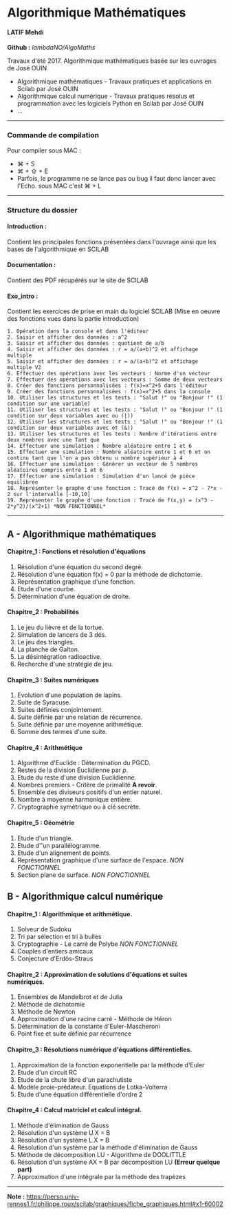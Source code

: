 
# Algorithmique Mathématiques
#### LATIF Mehdi
**Github :** *lambdaNO/AlgoMaths*

Travaux d'été 2017.
Algorithmique mathématiques basée sur les ouvrages de José OUIN

- Algorithmique mathématiques - Travaux pratiques et applications en Scilab par José OUIN
- Algorithmique calcul numérique - Travaux pratiques résolus et programmation avec les logiciels Python en Scilab par José OUIN
- ...

-----------------
### Commande de compilation
Pour compiler sous MAC :
- ⌘ + S
- ⌘ + ⇧ + E
- Parfois, le programme ne se lance pas ou bug il faut donc lancer avec l'Echo. sous MAC c'est ⌘ + L

-----------------
### Structure du dossier
#### Introduction :
Contient les principales fonctions présentées dans l'ouvrage ainsi que les bases de l'algorithmique en SCILAB
#### Documentation :
Contient des PDF récupérés sur le site de SCILAB
#### Exo_intro :
Contient les exercices de prise en main du logiciel SCILAB (Mise en oeuvre des fonctions vues dans la partie introduction)

    1. Opération dans la console et dans l'éditeur
    2. Saisir et afficher des données : a^2
    3. Saisir et afficher des données : quotient de a/b
    4. Saisir et afficher des données : r = a/(a+b)^2 et affichage multiple
    5. Saisir et afficher des données : r = a/(a+b)^2 et affichage multiple V2
    6. Effectuer des opérations avec les vecteurs : Norme d'un vecteur
    7. Effectuer des opérations avec les vecteurs : Somme de deux vecteurs
    8. Créer des fonctions personnalisées : f(x)=x^2+5 dans l'éditeur
    9. Créer des fonctions personnalisées : f(x)=x^2+5 dans la console
    10. Utiliser les structures et les tests : "Salut !" ou "Bonjour !" (1 condition sur une variable)
    11. Utiliser les structures et les tests : "Salut !" ou "Bonjour !" (1 condition sur deux variables avec ou (|))
    12. Utiliser les structures et les tests : "Salut !" ou "Bonjour !" (1 condition sur deux variables avec et (&))
    13. Utiliser les structures et les tests : Nombre d'itérations entre deux nombres avec une Tant que
    14. Effectuer une simulation : Nombre aléatoire entre 1 et 6
    15. Effectuer une simulation : Nombre aléatoire entre 1 et 6 et on continu tant que l'on a pas obtenu u nombre supérieur à 4
    16. Effectuer une simulation : Générer un vecteur de 5 nombres aléatoires compris entre 1 et 6
    17. Effectuer une simulation : Simulation d'un lancé de pièce equilibrée
    18. Représenter le graphe d'une fonction : Tracé de f(x) = x^2 - 7*x - 2 sur l'intervalle [-10,10]
    19. Représenter le graphe d'une fonction : Tracé de f(x,y) = (x^3 - 2*y^2)/(x^2+1) *NON FONCTIONNEL*
-----------------
## A - Algorithmique mathématiques
#### Chapitre_1 : Fonctions et résolution d'équations
1. Résolution d'une équation du second degré.
2. Résolution d'une équation f(x) = 0 par la méthode de dichotomie.
3. Représentation graphique d'une fonction.
4. Etude d'une courbe.
5. Détermination d'une équation de droite.
#### Chapitre_2  : Probabilités
1. Le jeu du lièvre et de la tortue.
2. Simulation de lancers de 3 dés.
3. Le jeu des triangles.
4. La planche de Galton.
5. La désintégratlon radioactive.
6. Recherche d'une stratégie de jeu.
#### Chapitre_3 : Suites numériques
1. Evolution d'une population de lapins.
2. Suite de Syracuse.
3. Suites définies conjointement.
4. Suite définie par une relation de récurrence.
5. Suite définie par une moyenne arithmétique.
6. Somme des termes d'une suite.
#### Chapitre_4  : Arithmétique
1. Algorithme d'Euclide : Détermination du PGCD.
2. Restes de la division Euclidienne par $p$.
3. Etude du reste d'une division Euclidienne.
4. Nombres premiers - Critère de primalité **A revoir**.
5. Ensemble des diviseurs positifs d'un entier naturel.
6. Nombre à moyenne harmonique entière.
7. Cryptographie symétrique ou à clé secrète.
#### Chapitre_5  : Géométrie
1. Etude d'un triangle.
2. Etude d''un parallélogramme.
3. Etude d'un alignement de points.
4. Représentation graphique d'une surface de l'espace. *NON FONCTIONNEL*
5. Section plane de surface. *NON FONCTIONNEL*


## B - Algorithmique calcul numérique
#### Chapitre_1 : Algorithmique et arithmétique.
1.  Solveur de Sudoku
2.  Tri par sélection et tri à bulles
3.  Cryptographie - Le carré de Polybe *NON FONCTIONNEL*
4.  Couples d'entiers amicaux
5.  Conjecture d'Erdös-Straus
#### Chapitre_2 : Approximation de solutions d'équations et suites numériques.
1.  Ensembles de Mandelbrot et de Julia
2.  Méthode de dichotomie
3.  Méthode de Newton
4.  Approximation d'une racine carré - Méthode de Héron
5.  Détermination de la constante d'Euler-Mascheroni
6.  Point fixe et suite définie par récurrence
#### Chapitre_3 : Résolutions numérique d'équations différentielles.
1.  Approximation de la fonction exponentielle par la méthode d'Euler
2.  Etude d'un circuit RC
3.  Etude de la chute libre d'un parachutiste
4.  Modèle proie-prédateur. Equations de Lotka-Volterra
5.  Etude d'une équation différentielle d'ordre 2
#### Chapitre_4 : Calcul matriciel et calcul intégral.
1. Méthode d'élimination de Gauss
2. Résolution d'un système U.X = B
3. Résolution d'un système L.X = B
4. Résolution d'un système par la méthode d'élimination de Gauss
5. Méthode de décomposition LU - Algorithme de DOOLITTLE
6.  Résolution d'un système AX = B par décomposition LU **(Erreur quelque part)**
7. Approximation d'une intégrale par la méthode des trapèzes




-----------------

**Note :** https://perso.univ-rennes1.fr/philippe.roux/scilab/graphiques/fiche_graphiques.html#x1-60002
